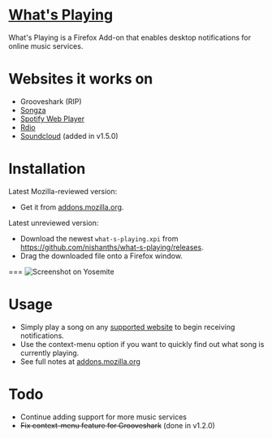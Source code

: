 [What's Playing](https://addons.mozilla.org/addon/what-s-playing)
===
What's Playing is a Firefox Add-on that enables desktop notifications for online music services.

Websites it works on
===
* Grooveshark (RIP)
* [Songza](http://songza.com)
* [Spotify Web Player](http://play.spotify.com)
* [Rdio](http://rdio.com)
* [Soundcloud](http://soundcloud.com) (added in v1.5.0)

Installation
===
Latest Mozilla-reviewed version:
- Get it from [addons.mozilla.org](https://addons.mozilla.org/addon/what-s-playing).

Latest unreviewed version:
- Download the newest `what-s-playing.xpi` from https://github.com/nishanths/what-s-playing/releases.
- Drag the downloaded file onto a Firefox window.

===
![Screenshot on Yosemite](http://cl.ly/image/0d0b240R0W2Q/140222.png)

Usage
===
- Simply play a song on any [supported website](https://github.com/nishanths/what-s-playing#websites-it-works-on) to begin receiving notifications.
- Use the context-menu option if you want to quickly find out what song is currently playing.
- See full notes at [addons.mozilla.org](https://addons.mozilla.org/addon/what-s-playing)

Todo
===
- Continue adding support for more music services
- ~~Fix context-menu feature for Grooveshark~~ (done in v1.2.0)
